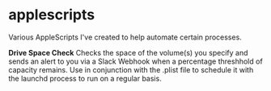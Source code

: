 # applescripts
Various AppleScripts I've created to help automate certain processes.

**Drive Space Check**
Checks the space of the volume(s) you specify and sends an alert to you via a Slack Webhook when a percentage threshhold of capacity remains.
Use in conjunction with the .plist file to schedule it with the launchd process to run on a regular basis.
